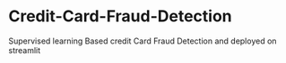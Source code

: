# Credit-Card-Fraud-Detection
Supervised learning Based credit Card Fraud Detection and deployed on streamlit
